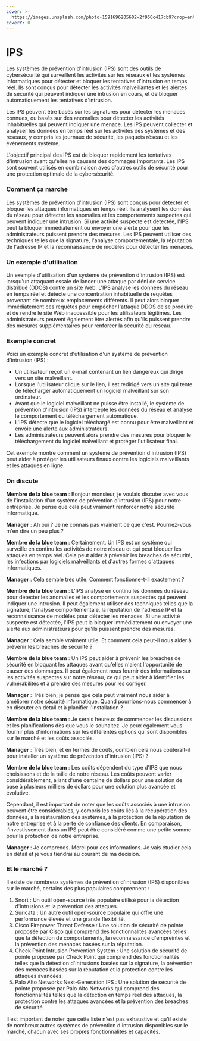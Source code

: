 ```yaml
---
cover: >-
  https://images.unsplash.com/photo-1591696205602-2f950c417cb9?crop=entropy&cs=tinysrgb&fm=jpg&ixid=MnwxOTcwMjR8MHwxfHNlYXJjaHw1fHxjaGFydHN8ZW58MHx8fHwxNjc1NjEyNjU2&ixlib=rb-4.0.3&q=80
coverY: 0
---
```


# IPS

Les systèmes de prévention d'intrusion (IPS) sont des outils de cybersécurité qui surveillent les activités sur les réseaux et les systèmes informatiques pour détecter et bloquer les tentatives d'intrusion en temps réel. Ils sont conçus pour détecter les activités malveillantes et les alertes de sécurité qui peuvent indiquer une intrusion en cours, et de bloquer automatiquement les tentatives d'intrusion.

Les IPS peuvent être basés sur les signatures pour détecter les menaces connues, ou basés sur des anomalies pour détecter les activités inhabituelles qui peuvent indiquer une menace. Les IPS peuvent collecter et analyser les données en temps réel sur les activités des systèmes et des réseaux, y compris les journaux de sécurité, les paquets réseau et les événements système.

L'objectif principal des IPS est de bloquer rapidement les tentatives d'intrusion avant qu'elles ne causent des dommages importants. Les IPS sont souvent utilisés en combinaison avec d'autres outils de sécurité pour une protection optimale de la cybersécurité.

### Comment ça marche

Les systèmes de prévention d'intrusion (IPS) sont conçus pour détecter et bloquer les attaques informatiques en temps réel. Ils analysent les données du réseau pour détecter les anomalies et les comportements suspectes qui peuvent indiquer une intrusion. Si une activité suspecte est détectée, l'IPS peut la bloquer immédiatement ou envoyer une alerte pour que les administrateurs puissent prendre des mesures. Les IPS peuvent utiliser des techniques telles que la signature, l'analyse comportementale, la réputation de l'adresse IP et la reconnaissance de modèles pour détecter les menaces.

### Un exemple d'utilisation

Un exemple d'utilisation d'un système de prévention d'intrusion (IPS) est lorsqu'un attaquant essaie de lancer une attaque par déni de service distribué (DDOS) contre un site Web. L'IPS analyse les données du réseau en temps réel et détecte une concentration inhabituelle de requêtes provenant de nombreux emplacements différents. Il peut alors bloquer immédiatement ces requêtes pour empêcher l'attaque DDOS de se produire et de rendre le site Web inaccessible pour les utilisateurs légitimes. Les administrateurs peuvent également être alertés afin qu'ils puissent prendre des mesures supplémentaires pour renforcer la sécurité du réseau.

### Exemple concret

Voici un exemple concret d'utilisation d'un système de prévention d'intrusion (IPS) :

* Un utilisateur reçoit un e-mail contenant un lien dangereux qui dirige vers un site malveillant.
* Lorsque l'utilisateur clique sur le lien, il est redirigé vers un site qui tente de télécharger automatiquement un logiciel malveillant sur son ordinateur.
* Avant que le logiciel malveillant ne puisse être installé, le système de prévention d'intrusion (IPS) intercepte les données du réseau et analyse le comportement du téléchargement automatique.
* L'IPS détecte que le logiciel téléchargé est connu pour être malveillant et envoie une alerte aux administrateurs.
* Les administrateurs peuvent alors prendre des mesures pour bloquer le téléchargement du logiciel malveillant et protéger l'utilisateur final.

Cet exemple montre comment un système de prévention d'intrusion (IPS) peut aider à protéger les utilisateurs finaux contre les logiciels malveillants et les attaques en ligne.

### On discute

**Membre de la blue team** : Bonjour monsieur, je voulais discuter avec vous de l'installation d'un système de prévention d'intrusion (IPS) pour notre entreprise. Je pense que cela peut vraiment renforcer notre sécurité informatique.

**Manager** : Ah oui ? Je ne connais pas vraiment ce que c'est. Pourriez-vous m'en dire un peu plus ?

**Membre de la blue team** : Certainement. Un IPS est un système qui surveille en continu les activités de notre réseau et qui peut bloquer les attaques en temps réel. Cela peut aider à prévenir les breaches de sécurité, les infections par logiciels malveillants et d'autres formes d'attaques informatiques.

**Manager** : Cela semble très utile. Comment fonctionne-t-il exactement ?

**Membre de la blue team** : L'IPS analyse en continu les données du réseau pour détecter les anomalies et les comportements suspectes qui peuvent indiquer une intrusion. Il peut également utiliser des techniques telles que la signature, l'analyse comportementale, la réputation de l'adresse IP et la reconnaissance de modèles pour détecter les menaces. Si une activité suspecte est détectée, l'IPS peut la bloquer immédiatement ou envoyer une alerte aux administrateurs pour qu'ils puissent prendre des mesures.

**Manager** : Cela semble vraiment utile. Et comment cela peut-il nous aider à prévenir les breaches de sécurité ?

**Membre de la blue team** : Un IPS peut aider à prévenir les breaches de sécurité en bloquant les attaques avant qu'elles n'aient l'opportunité de causer des dommages. Il peut également nous fournir des informations sur les activités suspectes sur notre réseau, ce qui peut aider à identifier les vulnérabilités et à prendre des mesures pour les corriger.

**Manager** : Très bien, je pense que cela peut vraiment nous aider à améliorer notre sécurité informatique. Quand pourrions-nous commencer à en discuter en détail et à planifier l'installation ?

**Membre de la blue team** : Je serais heureux de commencer les discussions et les planifications dès que vous le souhaitez. Je peux également vous fournir plus d'informations sur les différentes options qui sont disponibles sur le marché et les coûts associés.

**Manager** : Très bien, et en termes de coûts, combien cela nous coûterait-il pour installer un système de prévention d'intrusion (IPS) ?

**Membre de la blue team** : Les coûts dépendent du type d'IPS que nous choisissons et de la taille de notre réseau. Les coûts peuvent varier considérablement, allant d'une centaine de dollars pour une solution de base à plusieurs milliers de dollars pour une solution plus avancée et évolutive.

Cependant, il est important de noter que les coûts associés à une intrusion peuvent être considérables, y compris les coûts liés à la récupération des données, à la restauration des systèmes, à la protection de la réputation de notre entreprise et à la perte de confiance des clients. En comparaison, l'investissement dans un IPS peut être considéré comme une petite somme pour la protection de notre entreprise.

**Manager** : Je comprends. Merci pour ces informations. Je vais étudier cela en détail et je vous tiendrai au courant de ma décision.

### Et le marché ?

Il existe de nombreux systèmes de prévention d'intrusion (IPS) disponibles sur le marché, certains des plus populaires comprennent :

1. Snort : Un outil open-source très populaire utilisé pour la détection d'intrusions et la prévention des attaques.
2. Suricata : Un autre outil open-source populaire qui offre une performance élevée et une grande flexibilité.
3. Cisco Firepower Threat Defense : Une solution de sécurité de pointe proposée par Cisco qui comprend des fonctionnalités avancées telles que la détection de comportements, la reconnaissance d'empreintes et la prévention des menaces basées sur la réputation.
4. Check Point Intrusion Prevention System : Une solution de sécurité de pointe proposée par Check Point qui comprend des fonctionnalités telles que la détection d'intrusions basées sur la signature, la prévention des menaces basées sur la réputation et la protection contre les attaques avancées.
5. Palo Alto Networks Next-Generation IPS : Une solution de sécurité de pointe proposée par Palo Alto Networks qui comprend des fonctionnalités telles que la détection en temps réel des attaques, la protection contre les attaques avancées et la prévention des breaches de sécurité.

Il est important de noter que cette liste n'est pas exhaustive et qu'il existe de nombreux autres systèmes de prévention d'intrusion disponibles sur le marché, chacun avec ses propres fonctionnalités et capacités.
